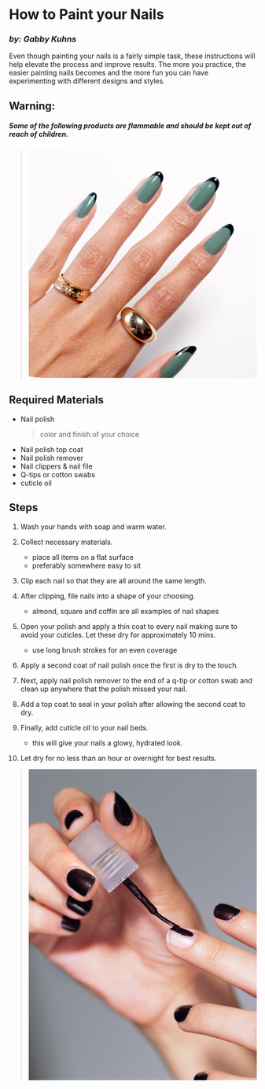 # How to Paint your Nails 
### _by: Gabby Kuhns_

Even though painting your nails is a fairly simple task, these instructions will help elevate the process and improve results. The more you practice, the easier painting nails becomes and the more fun you can have experimenting with different designs and styles.

## Warning: 
##### _Some of the following products are flammable and should be kept out of reach of children._

> ![nails1](nails1.jpg)

## Required Materials

- Nail polish 
   >color and finish of your choice 
- Nail polish top coat 
- Nail polish remover
- Nail clippers & nail file
- Q-tips or cotton swabs
- cuticle oil

## Steps
1. Wash your hands with soap and warm water.

2. Collect necessary materials.
     - place all items on a flat surface 
     - preferably somewhere easy to sit
     
3. Clip each nail so that they are all around the same length. 

4. After clipping, file nails into a shape of your choosing. 
    -  almond, square and coffin are all examples of nail shapes
    
5. Open your polish and apply a thin coat to every nail making sure to avoid your cuticles. Let these dry for approximately 10 mins. 
    - use long brush strokes for an even coverage

6. Apply a second coat of nail polish once the first is dry to the touch.
7. Next, apply nail polish remover to the end of a q-tip or cotton swab and clean up anywhere that the polish missed your nail.  
8. Add a top coat to seal in your polish after allowing the second coat to dry.
9. Finally, add cuticle oil to your nail beds. 
    - this will give your nails a glowy, hydrated look. 

10. Let dry for no less than an hour or overnight for best results. 

> ![nails2](nails2.jpg)